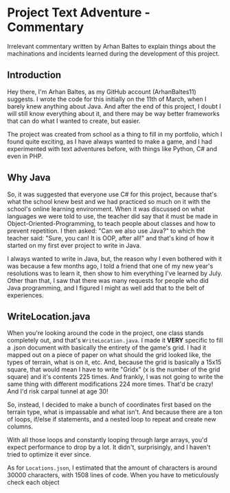# Project Text Adventure - Commentary

Irrelevant commentary written by Arhan Baltes to explain things about the machinations and incidents learned during the development of this project.

## Introduction

Hey there, I'm Arhan Baltes, as my GitHub account (ArhanBaltes11) suggests. I wrote the code for this initially on the 11th of March, when I barely knew anything about Java. And after the end of this project, I doubt I will still know everything about it, and there may be way better frameworks that can do what I wanted to create, but easier.

The project was created from school as a thing to fill in my portfolio, which I found quite exciting, as I have always wanted to make a game, and I had experimented with text adventures before, with things like Python, C# and even in PHP.

## Why Java

So, it was suggested that everyone use C# for this project, because that's what the school knew best and we had practiced so much on it with the school's online learning environment. When it was discussed on what languages we were told to use, the teacher did say that it must be made in Object-Oriented-Programming, to teach people about classes and how to prevent repetition. I then asked: "Can we also use Java?" to which the teacher said: "Sure, you can! It is OOP, after all!" and that's kind of how it started on my first ever project to write in Java.

I always wanted to write in Java, but, the reason why I even bothered with it was because a few months ago, I told a friend that one of my new year's resolutions was to learn it, then show to him everything I've learned by July. Other than that, I saw that there was many requests for people who did Java programming, and I figured I might as well add that to the belt of experiences.

## WriteLocation.java

When you're looking around the code in the project, one class stands completely out, and that's `WriteLocation.java`. I made it **VERY** specific to fill a .json document with basically the entirety of the game's grid. I had it mapped out on a piece of paper on what should the grid looked like, the types of terrain, what is on it, etc. And, because the grid is basically a 15x15 square, that would mean I have to write "Gridx" (x is the number of the grid square) and it's contents 225 times. And frankly, I was not going to write the same thing with different modifications 224 more times. That'd be crazy! And I'd risk carpal tunnel at age 30!

So, instead, I decided to make a bunch of coordinates first based on the terrain type, what is impassable and what isn't. And because there are a ton of loops, if/else if statements, and a nested loop to repeat and create new columns. 

With all those loops and constantly looping through large arrays, you'd expect performance to drop by a lot. It didn't, surprisingly, and I haven't tried to optimize it ever since.

As for `Locations.json`, I estimated that the amount of characters is around 30000 characters, with 1508 lines of code. When you have to meticulously check each object 
